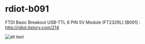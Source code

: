 # rdiot-b091
FTDI Basic Breakout USB-TTL 6 PIN 5V Module (FT232RL) [B091] : http://rdiot.tistory.com/214

![alt text](http://cfile27.uf.tistory.com/image/21547C4457DF6A412FDA58)
